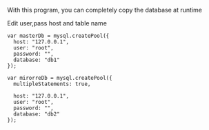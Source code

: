 With this program, you can completely copy the database at runtime

Edit user,pass host and table name

	var masterDb = mysql.createPool({
	  host: "127.0.0.1",
	  user: "root",
	  password: "",
	  database: "db1"
	});

	var mirorreDb = mysql.createPool({
	  multipleStatements: true,
	
	  host: "127.0.0.1",
	  user: "root",
	  password: "",
	  database: "db2"
	});

